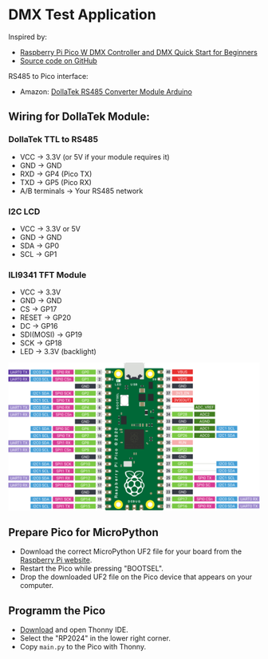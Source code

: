 # DMX Test Application

Inspired by:

* [Raspberry Pi Pico W DMX Controller and DMX Quick Start for Beginners](https://www.instructables.com/Raspberry-Pi-Pico-W-DMX-Controller-and-DMX-Quick-S/)
* [Source code on GitHub](https://github.com/john4242/artnet-pico-gateway)

RS485 to Pico interface:

* Amazon: [DollaTek RS485 Converter Module Arduino](https://www.amazon.com.be/-/en/DollaTek-RS485-Converter-Module-Arduino/dp/B099DRKBGQ/ref=sr_1_10)

## Wiring for DollaTek Module:

### DollaTek TTL to RS485

- VCC → 3.3V (or 5V if your module requires it)
- GND → GND
- RXD → GP4 (Pico TX)
- TXD → GP5 (Pico RX)
- A/B terminals → Your RS485 network

### I2C LCD

- VCC → 3.3V or 5V
- GND → GND
- SDA → GP0
- SCL → GP1

### ILI9341 TFT Module

- VCC → 3.3V
- GND → GND
- CS → GP17
- RESET → GP20
- DC → GP16
- SDI(MOSI) → GP19
- SCK → GP18
- LED → 3.3V (backlight)


![](raspberry-pi-pico-gpio.png)

## Prepare Pico for MicroPython

* Download the correct MicroPython UF2 file for your board from the [Raspberry Pi website](https://www.raspberrypi.com/documentation/microcontrollers/micropython.html).
* Restart the Pico while pressing "BOOTSEL".
* Drop the downloaded UF2 file on the Pico device that appears on your computer.

## Programm the Pico

* [Download](https://thonny.org/) and open Thonny IDE.
* Select the "RP2024" in the lower right corner.
* Copy `main.py` to the Pico with Thonny.


